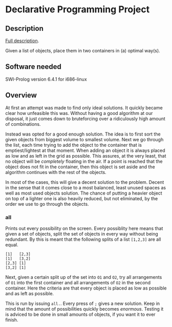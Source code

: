 # Declarative Programming Project

## Description

[Full description](https://ai.vub.ac.be/node/1208).

Given a list of objects, place them in two containers in (a) optimal way(s).

## Software needed

SWI-Prolog version 6.4.1 for i686-linux

## Overview

At first an attempt was made to find only ideal solutions. It quickly became
clear how unfeasible this was. Without having a good algorithm at our disposal,
it just comes down to bruteforcing over a ridiculously high amount of
combinations.

Instead was opted for a good enough solution. The idea is to first sort the
given objects from biggest volume to smallest volume. Next we go through the
list, each time trying to add the object to the container that is
emptiest/lightest at that moment. When adding an object it is always placed as
low and as left in the grid as possible. This assures, at the very least, that
no object will be *completely* floating in the air. If a point is reached that
the object does not fit in the container, then this object is set aside and the
algorithm continues with the rest of the objects.

In most of the cases, this will give a decent solution to the problem. Decent in
the sense that it comes close to a most balanced, least unused spaces as well as
most used objects solution. The chance of putting a heavier object on top of a
lighter one is also heavily reduced, but not eliminated, by the order we use to
go through the objects.

### all

Prints out every possibility on the screen. Every possiblity here means that
given a set of objects, split the set of objects in every way without being
redundant. By this is meant that the following splits of a list `[1,2,3]` are
all equal.

    [1]   [2,3]
    [1]   [3,2]
    [2,3] [1]
    [3,2] [1]

Next, given a certain split up of the set into `O1` and `O2`, try all
arrangements of `O1` into the first container and all arrangements of `O2` in
the second container. Here the criteria are that every object is placed as low
as possible and as left as possible.

This is run by issuing `all.`. Every press of `;` gives a new solution. Keep in
mind that the amount of possibilities quickly becomes *enormous*. Testing it is
adviced to be done in small amounts of objects, if you want it to ever finish.

